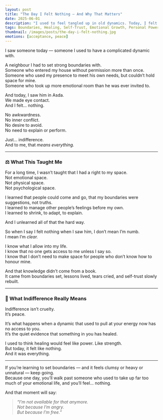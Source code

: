 ```yaml
---
layout: post
title: "The Day I Felt Nothing — And Why That Matters"
date: 2025-06-01
description: "I used to feel tangled up in old dynamics. Today, I felt nothing — and that meant everything."
tags: Boundaries, Healing, Self-Trust, Emotional Growth, Personal Power
thumbnail: /images/posts/the-day-i-felt-nothing.jpg
emotions: [acceptance, peace]
---
```


I saw someone today — someone I used to have a complicated dynamic with.

A neighbour I had to set strong boundaries with.  
Someone who entered my house without permission more than once.  
Someone who used my presence to meet his own needs, but couldn’t hold space for mine.  
Someone who took up more emotional room than he was ever invited to.

And today, I saw him in Asda.  
We made eye contact.  
And I felt… nothing.

No awkwardness.  
No inner conflict.  
No desire to avoid.  
No need to explain or perform.

Just... indifference.  
And to me, that *means everything.*

---

### ⚖️ What This Taught Me

For a long time, I wasn’t taught that I had a right to my space.  
Not emotional space.  
Not physical space.  
Not psychological space.

I learned that people could come and go, that my boundaries were suggestions, not truths.  
I learned to manage other people’s feelings before my own.  
I learned to shrink, to adapt, to explain.

And I unlearned all of that the hard way.

So when I say I felt nothing when I saw him, I don’t mean I’m numb.  
I mean I’m *clear.*

I know what I allow into my life.  
I know that no one gets access to me unless I say so.  
I know that I don’t need to make space for people who don’t know how to honour mine.

And that knowledge didn’t come from a book.  
It came from boundaries set, lessons lived, tears cried, and self-trust slowly rebuilt.

---

### 🧭 What Indifference Really Means

Indifference isn’t cruelty.  
It’s peace.

It’s what happens when a dynamic that used to pull at your energy now has no access to you.  
It’s the quiet evidence that something in you has healed.

I used to think healing would feel like power. Like strength.  
But today, it felt like nothing.  
And it was everything.

---

If you’re learning to set boundaries — and it feels clumsy or heavy or unnatural — keep going.  
Because one day, you’ll walk past someone who used to take up far too much of your emotional life, and you’ll feel... nothing.

And that moment will say:
> *“I’m not available for that anymore.  
Not because I’m angry.  
But because I’m free.”*
